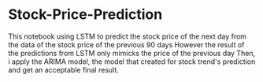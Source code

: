 # Stock-Price-Prediction
This notebook using LSTM to predict the stock price of the next day from the data of the stock price of the previous 90 days
However the result of the predictions from LSTM only mimicks the price of the previous day
Then, i apply the ARIMA model, the model that created for stock trend's prediction and get an acceptable final result.
